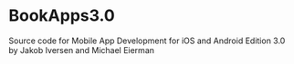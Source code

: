 # BookApps3.0
Source code for Mobile App Development for iOS and Android Edition 3.0 by Jakob Iversen and Michael Eierman
